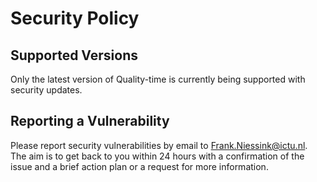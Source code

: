 # Security Policy

## Supported Versions

Only the latest version of Quality-time is currently being supported with security updates.

## Reporting a Vulnerability

Please report security vulnerabilities by email to Frank.Niessink@ictu.nl. The aim is to get back to you within 24 hours with a confirmation of the issue and a brief action plan or a request for more information. 
